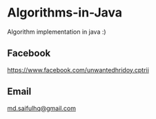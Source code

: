 # Algorithms-in-Java
Algorithm implementation in java :)

## Facebook
https://www.facebook.com/unwantedhridoy.cptrii

## Email
md.saifulhq@gmail.com
